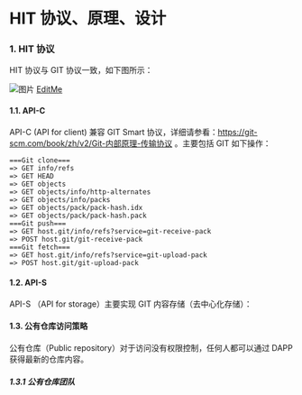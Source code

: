 HIT 协议、原理、设计
=======

### 1. HIT 协议

HIT 协议与 GIT 协议一致，如下图所示：

![图片](https://docs.google.com/drawings/d/e/2PACX-1vTwLWoveA9JRnJHdXZWpCKSTfNfa3_EfzYEyy9HU59T5v_TxCIpHPFciIVzE9GD5cYMWZti63d2s85O/pub?w=695&amp;h=386)
[EditMe](https://docs.google.com/drawings/d/1RBDvx2bbgVKsKYBsAt6jinwDLR3DK6ZFlfrHca4P-OM/edit?usp=sharing)

#### 1.1. API-C

API-C (API for client) 兼容 GIT Smart 协议，详细请参看：https://git-scm.com/book/zh/v2/Git-内部原理-传输协议 。主要包括 GIT 如下操作：

    ===Git clone===
    => GET info/refs
    => GET HEAD
    => GET objects
    => GET objects/info/http-alternates
    => GET objects/info/packs
    => GET objects/pack/pack-hash.idx
    => GET objects/pack/pack-hash.pack
    ===Git push===
    => GET host.git/info/refs?service=git-receive-pack
    => POST host.git/git-receive-pack
    ===Git fetch===
    => GET host.git/info/refs?service=git-upload-pack
    => POST host.git/git-upload-pack

#### 1.2. API-S

API-S （API for storage）主要实现 GIT 内容存储（去中心化存储）：

#### 1.3. 公有仓库访问策略

公有仓库（Public repository）对于访问没有权限控制，任何人都可以通过 DAPP 获得最新的仓库内容。

##### 1.3.1 公有仓库团队


